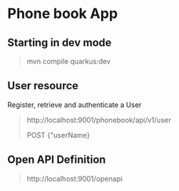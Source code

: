 # Phone book App

## Starting in dev mode
> mvn compile quarkus:dev

## User resource
Register, retrieve and authenticate a User
> http://localhost:9001/phonebook/api/v1/user  
> 
> POST
> {"userName}

## Open API Definition
> http://localhost:9001/openapi
